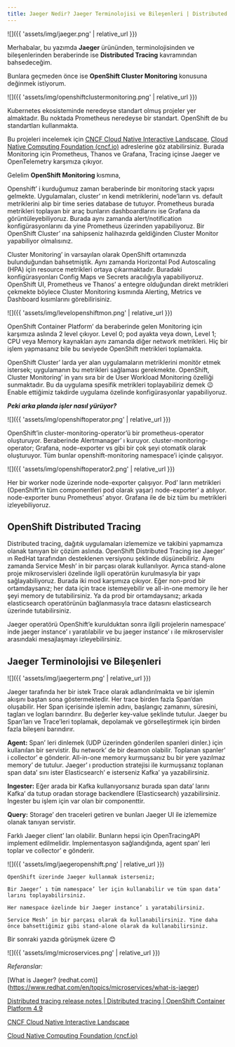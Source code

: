 ```yaml
---
title: Jaeger Nedir? Jaeger Terminolojisi ve Bileşenleri | Distributed Tracing Nedir?
---
```


![]({{ 'assets/img/jaeger.png' | relative_url }})

Merhabalar, bu yazımda **Jaeger** ürününden, terminolojisinden ve bileşenlerinden beraberinde ise **Distributed Tracing** kavramından bahsedeceğim.

Bunlara geçmeden önce ise **OpenShift Cluster Monitoring** konusuna değinmek istiyorum.

![]({{ 'assets/img/openshiftclustermonitoring.png' | relative_url }})

Kubernetes ekosisteminde neredeyse standart olmuş projeler yer almaktadır. Bu noktada Prometheus neredeyse bir standart. OpenShift de bu standartları kullanmakta.

Bu projeleri incelemek için [CNCF Cloud Native Interactive Landscape]( https://landscape.cncf.io/), [Cloud Native Computing Foundation (cncf.io)](https://www.cncf.io/) adreslerine göz atabilirsiniz. Burada Monitoring için Prometheus, Thanos ve Grafana, Tracing içinse Jaeger ve OpenTelemetry karşımıza çıkıyor.

Gelelim **OpenShift Monitoring** kısmına,

Openshift’ i kurduğumuz zaman beraberinde bir monitoring stack yapısı gelmekte. Uygulamaları, cluster’ ın kendi metriklerini, node’ların vs. default metriklerini alıp bir time series database de tutuyor. Prometheus burada metrikleri toplayan bir araç bunların dashboardlarını ise Grafana da görüntüleyebiliyoruz. Burada aynı zamanda alert/notification konfigürasyonlarını da yine Prometheus üzerinden yapabiliyoruz. Bir OpenShift Cluster’ ına sahipseniz halihazırda geldiğinden Cluster Monitor yapabiliyor olmalısınız.

Cluster Monitoring’ in varsayılan olarak OpenShift ortamınızda bulunduğundan bahsetmiştik. Aynı zamanda Horizontal Pod Autoscaling (HPA) için resource metrikleri ortaya çıkarmaktadır. Buradaki konfigürasyonları Config Maps ve Secrets aracılığıyla yapabiliyoruz. OpenShift UI, Prometheus ve Thanos’ a entegre olduğundan direkt metrikleri çekmekte böylece Cluster Monitoring kısmında Alerting, Metrics ve Dashboard kısımlarını görebilirisiniz.

![]({{ 'assets/img/levelopenshiftmon.png' | relative_url }})

OpenShift Container Platform’ da beraberinde gelen Monitoring için karşımıza aslında 2 level çıkıyor. Level 0; pod ayakta veya down, Level 1; CPU veya Memory kaynakları aynı zamanda diğer network metrikleri. Hiç bir işlem yapmasanız bile bu seviyede OpenShift metrikleri toplamakta.

OpenShift Cluster’ larda yer alan uygulamaların metriklerini monitör etmek istersek; uygulamanın bu metrikleri sağlaması gerekmekte. OpenShift, Cluster Monitoring’ in yanı sıra bir de User Workload Monitoring özelliği sunmaktadır. Bu da uygulama spesifik metrikleri toplayabiliriz demek 😉 Enable ettiğimiz takdirde uygulama özelinde konfigürasyonlar yapabiliyoruz.

***Peki arka planda işler nasıl yürüyor?***

![]({{ 'assets/img/openshiftoperator.png' | relative_url }})

OpenShift’in cluster-monitoring-operator’ü bir prometheus-operator oluşturuyor. Beraberinde Alertmanager’ ı kuruyor. cluster-monitoring-operator; Grafana, node-exporter vs gibi bir çok şeyi otomatik olarak oluşturuyor. Tüm bunlar openshift-monitoring namespace’i içinde çalışıyor.

![]({{ 'assets/img/openshiftoperator2.png' | relative_url }})

Her bir worker node üzerinde node-exporter çalışıyor. Pod’ ların metrikleri (OpenShift’in tüm componentleri pod olarak yaşar) node-exporter’ a atılıyor. node-exporter bunu Prometheus’ atıyor. Grafana ile de biz tüm bu metrikleri izleyebiliyoruz.

## **OpenShift Distributed Tracing**

Distributed tracing, dağıtık uygulamaları izlememize ve takibini yapmamıza olanak tanıyan bir çözüm aslında. OpenShift Distributed Tracing ise Jaeger’ ın RedHat tarafından desteklenen versiyonu şeklinde düşünebiliriz. Aynı zamanda Service Mesh’ in bir parçası olarak kullanılıyor. Ayrıca stand-alone proje mikroservisleri özelinde ilgili operatörün kurulmasıyla bir yapı sağlayabiliyoruz. Burada iki mod karşımıza çıkıyor. Eğer non-prod bir ortamdaysanız; her data için trace istemeyebilir ve all-in-one memory ile her şeyi memory de tutabilirsiniz. Ya da prod bir ortamdaysanız; arkada elasticsearch operatörünün bağlanmasıyla trace datasını elasticsearch üzerinde tutabilirsiniz.

Jaeger operatörü OpenShift’e kurulduktan sonra ilgili projelerin namespace’ inde jaeger instance’ ı yaratılabilir ve bu jaeger instance’ ı ile mikroservisler arasındaki mesajlaşmayı izleyebilirsiniz.

## **Jaeger Terminolojisi ve Bileşenleri**

![]({{ 'assets/img/jaegerterm.png' | relative_url }})

Jaeger tarafında her bir istek Trace olarak adlandırılmakta ve bir işlemin akışını baştan sona göstermektedir. Her trace birden fazla Span‘dan oluşabilir. Her Span içerisinde işlemin adını, başlangıç zamanını, süresini, tagları ve logları barındırır. Bu değerler key-value şeklinde tutulur. Jaeger bu Span’ları ve Trace’leri toplamak, depolamak ve görselleştirmek için birden fazla bileşeni barındırır.

**Agent:** Span’ leri dinlemek (UDP üzerinden gönderilen spanleri dinler.) için kullanılan bir servistir. Bu network’ de bir deamon olabilir. Toplanan spanler’ i collector’ e gönderir. All-in-one memory kurmuşsanız bu bir yere yazılmaz memory’ de tutulur. Jaeger’ ı production stratejisi ile kurmuşsanız toplanan span data’ sını ister Elasticsearch’ e isterseniz Kafka’ ya yazabilirsiniz.

**Ingester:** Eğer arada bir Kafka kullanıyorsanız burada span data’ larını Kafka’ da tutup oradan storage backendlere (Elasticsearch) yazabilirsiniz. Ingester bu işlem için var olan bir componenttir.

**Query:** Storage’ den traceleri getiren ve bunları Jaeger UI ile izlememize olanak tanıyan servistir.

Farklı Jaeger client’ ları olabilir. Bunların hepsi için OpenTracingAPI implement edilmelidir. Implementasyon sağlandığında, agent span’ leri toplar ve collector’ e gönderir.

![]({{ 'assets/img/jaegeropenshift.png' | relative_url }})

    OpenShift üzerinde Jaeger kullanmak isterseniz;

    Bir Jaeger’ ı tüm namespace’ ler için kullanabilir ve tüm span data’ larını toplayabilirsiniz.

    Her namespace özelinde bir Jaeger instance’ ı yaratabilirsiniz.

    Service Mesh’ in bir parçası olarak da kullanabilirsiniz. Yine daha önce bahsettiğimiz gibi stand-alone olarak da kullanabilirsiniz.

Bir sonraki yazıda görüşmek üzere 😊

![]({{ 'assets/img/microservices.png' | relative_url }})


*Referanslar:*

[What is Jaeger? (redhat.com)] (https://www.redhat.com/en/topics/microservices/what-is-jaeger)

[Distributed tracing release notes | Distributed tracing | OpenShift Container Platform 4.9](https://docs.openshift.com/container-platform/4.9/distr_tracing/distributed-tracing-release-notes.html)

[CNCF Cloud Native Interactive Landscape](https://landscape.cncf.io/)

[Cloud Native Computing Foundation (cncf.io)](https://www.cncf.io/)
